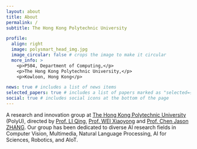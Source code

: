 ```yaml
---
layout: about
title: About
permalink: /
subtitle: The Hong Kong Polytechnic University

profile:
  align: right
  image: polysmart_head_img.jpg
  image_circular: false # crops the image to make it circular
  more_info: >
    <p>P504, Department of Computing,</p>
    <p>The Hong Kong Polytechnic University,</p>
    <p>Kowloon, Hong Kong</p>

news: true # includes a list of news items
selected_papers: true # includes a list of papers marked as "selected={true}"
social: true # includes social icons at the bottom of the page
---
```


A research and innovation group at [The Hong Kong Polytechnic University](https://www.polyu.edu.hk/) (PolyU), directed by [Prof. LI Qing](https://www.polyu.edu.hk/comp/people/academic-staff/prof-li-qing/), [Prof. WEI Xiaoyong](https://www.polyu.edu.hk/comp/people/emeritus-honorary-adjunct-and-visiting/wei-xiaoyong---visiting/) and [Prof. Chen Jason ZHANG](https://www.zhangchen.info/). Our group has been dedicated to diverse AI research fields in Computer Vision, Multimedia, Natural Language Processing, AI for Sciences, Robotics, and AIoT.
